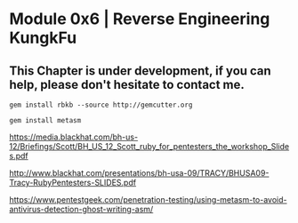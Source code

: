 # Module 0x6 | Reverse Engineering KungkFu


## This Chapter is under development, if you can help, please don't hesitate to contact me.

```
gem install rbkb --source http://gemcutter.org
```

```
gem install metasm
```


https://media.blackhat.com/bh-us-12/Briefings/Scott/BH_US_12_Scott_ruby_for_pentesters_the_workshop_Slides.pdf

http://www.blackhat.com/presentations/bh-usa-09/TRACY/BHUSA09-Tracy-RubyPentesters-SLIDES.pdf

https://www.pentestgeek.com/penetration-testing/using-metasm-to-avoid-antivirus-detection-ghost-writing-asm/